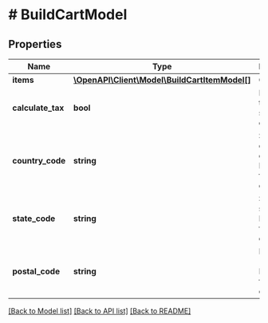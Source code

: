 # # BuildCartModel

## Properties

Name | Type | Description | Notes
------------ | ------------- | ------------- | -------------
**items** | [**\OpenAPI\Client\Model\BuildCartItemModel[]**](BuildCartItemModel.md) | Cart items. |
**calculate_tax** | **bool** | Indicates that taxes should be calculated. | [optional] [default to false]
**country_code** | **string** | Shipping country code. Required for tax calculation. |
**state_code** | **string** | Shipping state code. Required for tax calculation. |
**postal_code** | **string** | Postal code (zip code). Required for tax calculation. |

[[Back to Model list]](../../README.md#models) [[Back to API list]](../../README.md#endpoints) [[Back to README]](../../README.md)
